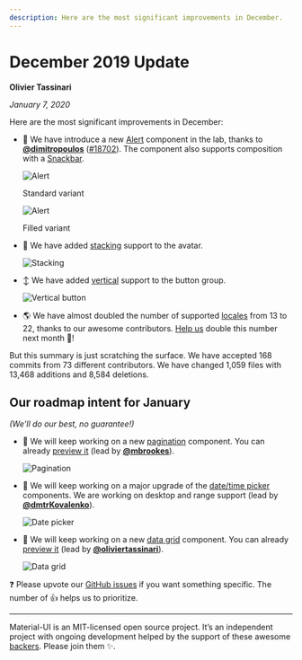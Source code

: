 ```yaml
---
description: Here are the most significant improvements in December.
---
```


# December 2019 Update

**Olivier Tassinari**

*January 7, 2020*

Here are the most significant improvements in December:

- 🚨 We have introduce a new [Alert](https://material-ui.com/components/alert/) component in the lab, thanks to **[@dimitropoulos](https://github.com/dimitropoulos)** ([#18702](https://github.com/mui-org/material-ui/pull/18702)). The component also supports composition with a [Snackbar](/components/snackbars/#customized-snackbars).

  ![Alert](/static/blog/december-2019-update/alert.png)

  <p class="blog-description">Standard variant</p>

  ![Alert](/static/blog/december-2019-update/alert-filled.png)

  <p class="blog-description">Filled variant</p>

- 👤 We have added [stacking](/components/avatars/#grouped) support to the avatar.

  ![Stacking](/static/blog/december-2019-update/stacking.png)

- ↕️ We have added [vertical](/components/buttons/#group-orientation) support to the button group.

  ![Vertical button](/static/blog/december-2019-update/vertical-buttons.png)

- 🌎 We have almost doubled the number of supported [locales](/guides/localization/#localization) from 13 to 22, thanks to our awesome contributors. [Help us](https://github.com/mui-org/material-ui/blob/master/packages/material-ui/src/locale/index.js) double this number next month 🚀!

But this summary is just scratching the surface. We have accepted 168 commits from 73 different contributors. We have changed 1,059 files with 13,468 additions and 8,584 deletions.

## Our roadmap intent for January

*(We'll do our best, no guarantee!)*

- 💄 We will keep working on a new [pagination](https://github.com/mui-org/material-ui/pull/19049) component. You can already [preview it](https://deploy-preview-19049--material-ui.netlify.com/components/pagination/) (lead by [**@mbrookes**](https://github.com/mbrookes)).

  ![Pagination](/static/blog/december-2019-update/pagination.png)

- 📅 We will keep working on a major upgrade of the [date/time picker](https://github.com/mui-org/material-ui-pickers/issues/1293) components. We are working on desktop and range support (lead by [**@dmtrKovalenko**](https://github.com/dmtrKovalenko)).

  ![Date picker](/static/blog/december-2019-update/date-picker.png)

- 🧮 We will keep working on a new [data grid](https://github.com/mui-org/material-ui/pull/18872) component. You can already [preview it](https://deploy-preview-18872--material-ui.netlify.com/components/data-grid/) (lead by [**@oliviertassinari**](https://github.com/oliviertassinari)).

  ![Data grid](/static/blog/december-2019-update/data-grid.png)

❓ Please upvote our [GitHub issues](https://github.com/mui-org/material-ui/issues) if you want something specific. The number of 👍 helps us to prioritize.

<hr />

Material-UI is an MIT-licensed open source project. It’s an independent project with ongoing development helped by the support of these awesome [backers](/discover-more/backers/). Please join them ✨.
